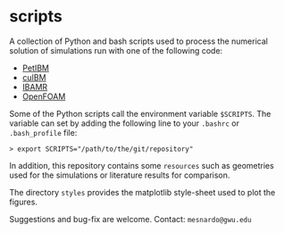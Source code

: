 # scripts


A collection of Python and bash scripts used to process the numerical solution
of simulations run with one of the following code:
* [PetIBM](https://github.com/barbagroup/PetIBM)
* [cuIBM](https://github.com/barbaGroup/cuIBM)
* [IBAMR](https://github.com/IBAMR/IBAMR)
* [OpenFOAM](www.openfoam.com)

Some of the Python scripts call the environment variable `$SCRIPTS`.
The variable can set by adding the following line to your `.bashrc` 
or `.bash_profile` file:

	> export SCRIPTS="/path/to/the/git/repository"


In addition, this repository contains some `resources` such as geometries used 
for the simulations or literature results for comparison.

The directory `styles` provides the matplotlib style-sheet used to plot 
the figures.


Suggestions and bug-fix are welcome.
Contact: `mesnardo@gwu.edu`
